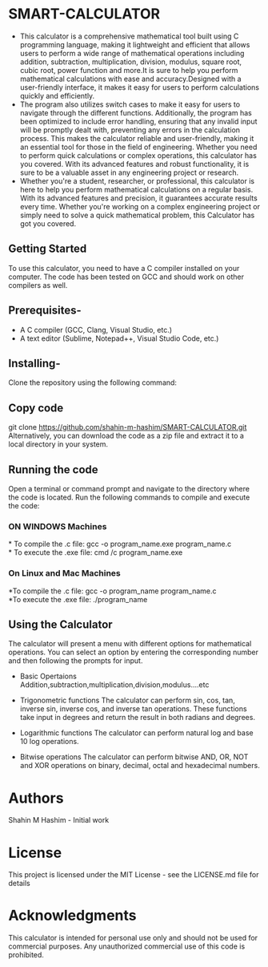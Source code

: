 # SMART-CALCULATOR
* This calculator is a comprehensive mathematical tool built using C programming language, making it lightweight and efficient that allows users to perform a wide range of mathematical operations including addition, subtraction, multiplication, division, modulus, square root, cubic root, power function and more.It is sure to help you perform mathematical calculations with ease and accuracy.Designed with a user-friendly interface, it makes it easy for users to perform calculations quickly and efficiently. 
* The program also utilizes switch cases to make it easy for users to navigate through the different functions. Additionally, the program has been optimized to include error handling, ensuring that any invalid input will be promptly dealt with, preventing any errors in the calculation process. This makes the calculator reliable and user-friendly, making it an essential tool for those in the field of engineering. Whether you need to perform quick calculations or complex operations, this calculator has you covered. With its advanced features and robust functionality, it is sure to be a valuable asset in any engineering project or research.
* Whether you're a student, researcher, or professional, this calculator is here to help you perform mathematical calculations on a regular basis. With its advanced features and precision, it guarantees accurate results every time. Whether you're working on a complex engineering project or simply need to solve a quick mathematical problem, this Calculator has got you covered.

## Getting Started

To use this calculator, you need to have a C compiler installed on your computer. The code has been tested on GCC and should work on other compilers as well.

## Prerequisites-
* A C compiler (GCC, Clang, Visual Studio, etc.)
* A text editor (Sublime, Notepad++, Visual Studio Code, etc.)

## Installing-
Clone the repository using the following command:

## Copy code
git clone https://github.com/shahin-m-hashim/SMART-CALCULATOR.git<br>
Alternatively, you can download the code as a zip file and extract it to a local directory in your system.

## Running the code
Open a terminal or command prompt and navigate to the directory where the code is located. Run the following commands to compile and execute the code:

<h3> ON WINDOWS Machines </h3> 
* To compile the .c file: gcc -o program_name.exe program_name.c <br>
* To execute the .exe file: cmd /c program_name.exe

<h3> On Linux and Mac Machines </h3>
*To compile the .c file: gcc -o program_name program_name.c <br>
*To execute the .exe file: ./program_name

## Using the Calculator
The calculator will present a menu with different options for mathematical operations. You can select an option by entering the corresponding number and then following the prompts for input.

* Basic Opertaions
Addition,subtraction,multiplication,division,modulus....etc

* Trigonometric functions
The calculator can perform sin, cos, tan, inverse sin, inverse cos, and inverse tan operations. These functions take input in degrees and return the result in both radians and degrees.

* Logarithmic functions
The calculator can perform natural log and base 10 log operations.

* Bitwise operations
The calculator can perform bitwise AND, OR, NOT and XOR operations on binary, decimal, octal and hexadecimal numbers.

# Authors
Shahin M Hashim - Initial work 

# License
This project is licensed under the MIT License - see the LICENSE.md file for details

# Acknowledgments
This calculator is intended for personal use only and should not be used for commercial purposes. 
Any unauthorized commercial use of this code is prohibited.
